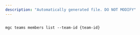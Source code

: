 ```yaml
---
description: "Automatically generated file. DO NOT MODIFY"
---
```


```cli

mgc teams members list --team-id {team-id}

```